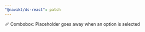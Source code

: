 ```yaml
---
"@navikt/ds-react": patch
---
```


:adhesive_bandage: Combobox: Placeholder goes away when an option is selected
